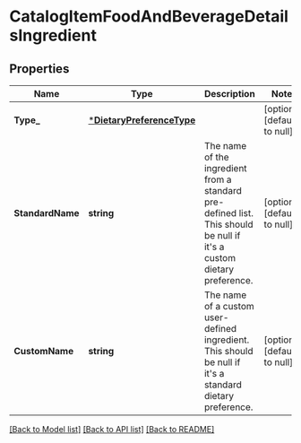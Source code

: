 # CatalogItemFoodAndBeverageDetailsIngredient

## Properties
Name | Type | Description | Notes
------------ | ------------- | ------------- | -------------
**Type_** | [***DietaryPreferenceType**](DietaryPreferenceType.md) |  | [optional] [default to null]
**StandardName** | **string** | The name of the ingredient from a standard pre-defined list. This should be null if it&#x27;s a custom dietary preference. | [optional] [default to null]
**CustomName** | **string** | The name of a custom user-defined ingredient. This should be null if it&#x27;s a standard dietary preference. | [optional] [default to null]

[[Back to Model list]](../README.md#documentation-for-models) [[Back to API list]](../README.md#documentation-for-api-endpoints) [[Back to README]](../README.md)

